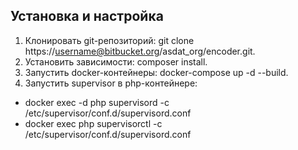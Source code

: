 ## Установка и настройка

1. Клонировать git-репозиторий: git clone https://username@bitbucket.org/asdat_org/encoder.git.
2. Установить зависимости: composer install.
3. Запустить docker-контейнеры: docker-compose up -d --build.
4. Запустить supervisor в php-контейнере:
- docker exec -d php supervisord -c /etc/supervisor/conf.d/supervisord.conf
- docker exec php supervisorctl -c /etc/supervisor/conf.d/supervisord.conf


